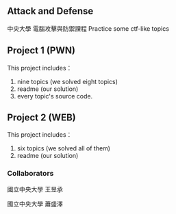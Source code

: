 ## Attack and Defense 
中央大學 電腦攻擊與防禦課程
Practice some  ctf-like topics
## Project 1 (PWN)

This project includes：

1. nine topics (we solved eight topics)
2. readme (our solution)
3. every topic's source code.


## Project 2 (WEB)

This project includes：

1. six topics (we solved all of them)
2. readme (our solution)

### Collaborators

國立中央大學 王昱承

國立中央大學 蕭盛澤
